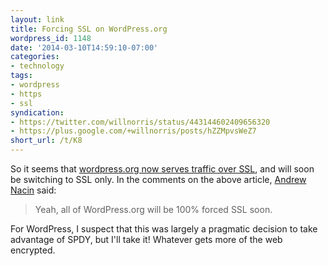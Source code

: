```yaml
---
layout: link
title: Forcing SSL on WordPress.org
wordpress_id: 1148
date: '2014-03-10T14:59:10-07:00'
categories:
- technology
tags:
- wordpress
- https
- ssl
syndication:
- https://twitter.com/willnorris/status/443144602409656320
- https://plus.google.com/+willnorris/posts/hZZMpvsWeZ7
short_url: /t/K8
---
```

So it seems that [wordpress.org now serves traffic over SSL](http://www.poststat.us/wordpress-org-now-delivered-ssl/),
and will soon be switching to SSL only.  In the comments on the above article, [Andrew Nacin](http://nacin.com/) said:

> Yeah, all of WordPress.org will be 100% forced SSL soon.

For WordPress, I suspect that this was largely a pragmatic decision to take advantage of SPDY, but I'll take it!
Whatever gets more of the web encrypted.

